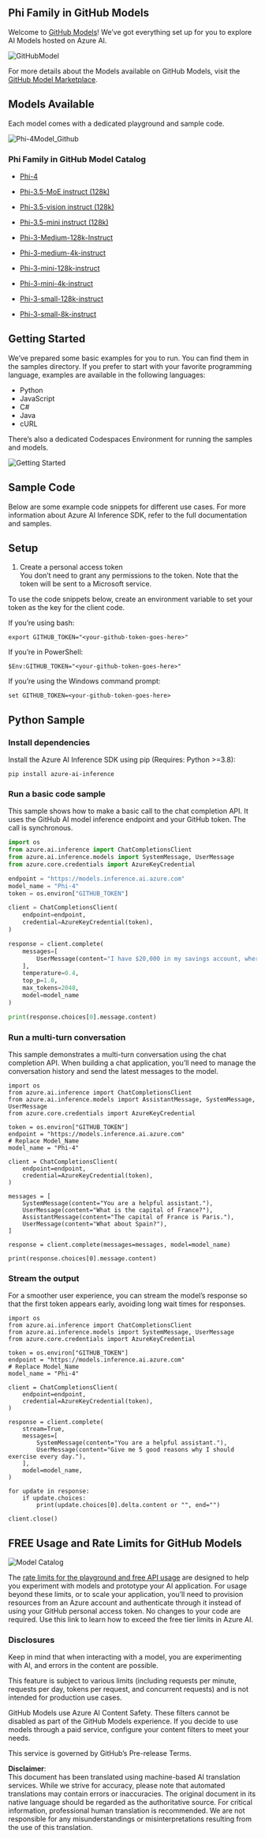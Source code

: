 ## Phi Family in GitHub Models

Welcome to [GitHub Models](https://github.com/marketplace/models)! We’ve got everything set up for you to explore AI Models hosted on Azure AI.

![GitHubModel](../../../../../translated_images/GitHub_ModelCatalog.4fc858ab26afe64c43f5e423ad0c5c733878bb536fdb027a5bcf1f80c41b0633.en.png)

For more details about the Models available on GitHub Models, visit the [GitHub Model Marketplace](https://github.com/marketplace/models).

## Models Available

Each model comes with a dedicated playground and sample code.

![Phi-4Model_Github](../../../../../translated_images/GitHub_ModelPlay.998e294f6ee69c3ca174c880b32af9feec4221d0d787de899ad9bb2da3b58981.en.png)

### Phi Family in GitHub Model Catalog

- [Phi-4](https://github.com/marketplace/models/azureml/Phi-4)

- [Phi-3.5-MoE instruct (128k)](https://github.com/marketplace/models/azureml/Phi-3-5-MoE-instruct)

- [Phi-3.5-vision instruct (128k)](https://github.com/marketplace/models/azureml/Phi-3-5-vision-instruct)

- [Phi-3.5-mini instruct (128k)](https://github.com/marketplace/models/azureml/Phi-3-5-mini-instruct)

- [Phi-3-Medium-128k-Instruct](https://github.com/marketplace/models/azureml/Phi-3-medium-128k-instruct)

- [Phi-3-medium-4k-instruct](https://github.com/marketplace/models/azureml/Phi-3-medium-4k-instruct)

- [Phi-3-mini-128k-instruct](https://github.com/marketplace/models/azureml/Phi-3-mini-128k-instruct)

- [Phi-3-mini-4k-instruct](https://github.com/marketplace/models/azureml/Phi-3-mini-4k-instruct)

- [Phi-3-small-128k-instruct](https://github.com/marketplace/models/azureml/Phi-3-small-128k-instruct)

- [Phi-3-small-8k-instruct](https://github.com/marketplace/models/azureml/Phi-3-small-8k-instruct)

## Getting Started

We’ve prepared some basic examples for you to run. You can find them in the samples directory. If you prefer to start with your favorite programming language, examples are available in the following languages:

- Python
- JavaScript
- C#
- Java
- cURL

There’s also a dedicated Codespaces Environment for running the samples and models.

![Getting Started](../../../../../translated_images/GitHub_ModelGetStarted.b4b839a081583da39bc976c2f0d8ac4603d3b8c23194b16cc9e0a1014f5611d0.en.png)

## Sample Code

Below are some example code snippets for different use cases. For more information about Azure AI Inference SDK, refer to the full documentation and samples.

## Setup

1. Create a personal access token  
   You don’t need to grant any permissions to the token. Note that the token will be sent to a Microsoft service.

To use the code snippets below, create an environment variable to set your token as the key for the client code.

If you’re using bash:  
```
export GITHUB_TOKEN="<your-github-token-goes-here>"
```  
If you’re in PowerShell:  
```
$Env:GITHUB_TOKEN="<your-github-token-goes-here>"
```  

If you’re using the Windows command prompt:  
```
set GITHUB_TOKEN=<your-github-token-goes-here>
```  

## Python Sample

### Install dependencies  
Install the Azure AI Inference SDK using pip (Requires: Python >=3.8):  
```
pip install azure-ai-inference
```  

### Run a basic code sample  

This sample shows how to make a basic call to the chat completion API. It uses the GitHub AI model inference endpoint and your GitHub token. The call is synchronous.  
```python
import os
from azure.ai.inference import ChatCompletionsClient
from azure.ai.inference.models import SystemMessage, UserMessage
from azure.core.credentials import AzureKeyCredential

endpoint = "https://models.inference.ai.azure.com"
model_name = "Phi-4"
token = os.environ["GITHUB_TOKEN"]

client = ChatCompletionsClient(
    endpoint=endpoint,
    credential=AzureKeyCredential(token),
)

response = client.complete(
    messages=[
        UserMessage(content="I have $20,000 in my savings account, where I receive a 4% profit per year and payments twice a year. Can you please tell me how long it will take for me to become a millionaire? Also, can you please explain the math step by step as if you were explaining it to an uneducated person?"),
    ],
    temperature=0.4,
    top_p=1.0,
    max_tokens=2048,
    model=model_name
)

print(response.choices[0].message.content)
```  

### Run a multi-turn conversation  

This sample demonstrates a multi-turn conversation using the chat completion API. When building a chat application, you’ll need to manage the conversation history and send the latest messages to the model.  
```
import os
from azure.ai.inference import ChatCompletionsClient
from azure.ai.inference.models import AssistantMessage, SystemMessage, UserMessage
from azure.core.credentials import AzureKeyCredential

token = os.environ["GITHUB_TOKEN"]
endpoint = "https://models.inference.ai.azure.com"
# Replace Model_Name
model_name = "Phi-4"

client = ChatCompletionsClient(
    endpoint=endpoint,
    credential=AzureKeyCredential(token),
)

messages = [
    SystemMessage(content="You are a helpful assistant."),
    UserMessage(content="What is the capital of France?"),
    AssistantMessage(content="The capital of France is Paris."),
    UserMessage(content="What about Spain?"),
]

response = client.complete(messages=messages, model=model_name)

print(response.choices[0].message.content)
```  

### Stream the output  

For a smoother user experience, you can stream the model’s response so that the first token appears early, avoiding long wait times for responses.  
```
import os
from azure.ai.inference import ChatCompletionsClient
from azure.ai.inference.models import SystemMessage, UserMessage
from azure.core.credentials import AzureKeyCredential

token = os.environ["GITHUB_TOKEN"]
endpoint = "https://models.inference.ai.azure.com"
# Replace Model_Name
model_name = "Phi-4"

client = ChatCompletionsClient(
    endpoint=endpoint,
    credential=AzureKeyCredential(token),
)

response = client.complete(
    stream=True,
    messages=[
        SystemMessage(content="You are a helpful assistant."),
        UserMessage(content="Give me 5 good reasons why I should exercise every day."),
    ],
    model=model_name,
)

for update in response:
    if update.choices:
        print(update.choices[0].delta.content or "", end="")

client.close()
```  

## FREE Usage and Rate Limits for GitHub Models

![Model Catalog](../../../../../translated_images/GitHub_Model.0c2abb992151c5407046e2b763af51505ff709f04c0950785e0300fdc8c55a0c.en.png)

The [rate limits for the playground and free API usage](https://docs.github.com/en/github-models/prototyping-with-ai-models#rate-limits) are designed to help you experiment with models and prototype your AI application. For usage beyond these limits, or to scale your application, you’ll need to provision resources from an Azure account and authenticate through it instead of using your GitHub personal access token. No changes to your code are required. Use this link to learn how to exceed the free tier limits in Azure AI.

### Disclosures  

Keep in mind that when interacting with a model, you are experimenting with AI, and errors in the content are possible.

This feature is subject to various limits (including requests per minute, requests per day, tokens per request, and concurrent requests) and is not intended for production use cases.

GitHub Models use Azure AI Content Safety. These filters cannot be disabled as part of the GitHub Models experience. If you decide to use models through a paid service, configure your content filters to meet your needs.

This service is governed by GitHub’s Pre-release Terms.

**Disclaimer**:  
This document has been translated using machine-based AI translation services. While we strive for accuracy, please note that automated translations may contain errors or inaccuracies. The original document in its native language should be regarded as the authoritative source. For critical information, professional human translation is recommended. We are not responsible for any misunderstandings or misinterpretations resulting from the use of this translation.